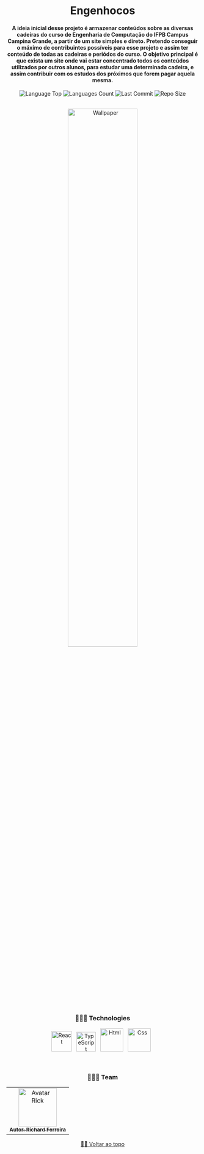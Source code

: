 <div align="center">
  
# Engenhocos 
  
<h4> 

A ideia inicial desse projeto é armazenar conteúdos sobre as diversas cadeiras do curso de Engenharia de Computação do IFPB Campus Campina Grande, a partir de um site simples e direto. Pretendo conseguir o máximo de contribuintes possíveis para esse projeto e assim ter conteúdo de todas as cadeiras e periódos do curso. O objetivo principal é que exista um site onde vai estar concentrado todos os conteúdos utilizados por outros alunos, para estudar uma determinada cadeira, e assim contribuir com os estudos dos próximos que forem pagar aquela mesma. 

</h4>    
   
   
<p>
<!-- Image Shields -->
<img  alt="Language Top"  src="https://img.shields.io/github/languages/top/RickFerreira/Engenhocos">
<img  alt="Languages Count"  src="https://img.shields.io/github/languages/count/RickFerreira/Engenhocos">
<img  alt="Last Commit"  src="https://img.shields.io/github/last-commit/RickFerreira/Engenhocos">
<img  alt="Repo Size"  src="https://img.shields.io/github/repo-size/RickFerreira/Engenhocos">
</a>
</p>
<br>

<img  alt="Wallpaper"  src="https://cdn.discordapp.com/attachments/459871999943114762/1089547309051805766/bart.jpg" width="60%">

<br> 

### 👨🏻‍💻 Technologies

<img src="https://gitlab.com/uploads/-/system/project/avatar/31182514/logo-react-icon.png" alt="React" width="53"> &nbsp;
<img src="https://cdn-icons-png.flaticon.com/512/919/919832.png" alt="TypeScript" width="51"> &nbsp;
<img src="https://cdn.pixabay.com/photo/2017/08/05/11/16/logo-2582748_1280.png" alt="Html" width="60"> &nbsp;
<img src="https://cdn.pixabay.com/photo/2017/08/05/11/16/logo-2582747_1280.png" alt="Css" width="60"> &nbsp;

<br>

### 👨🏻‍💻 Team

<table>
  <tr>
    <td align="center">
      <a href="https://github.com/RickFerreira">
        <img src="https://avatars.githubusercontent.com/u/40415279?v=4" width="100px;" alt="Avatar Rick"/><br>
        <sub>
          <b>Autor: Richard Ferreira</b>
        </sub>
      </a>
    </td>
  </tr>
</table>

[☝🏽 Voltar ao topo](#Engenhocos)<br>

</div>
